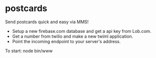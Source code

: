 postcards
=========

Send postcards quick and easy via MMS!

* Setup a new firebase.com database and get a api key from Lob.com. 
* Get a number from twilio and make a new twiml application. 
* Point the incoming endpoint to your server's address.

To start:
node bin/www
